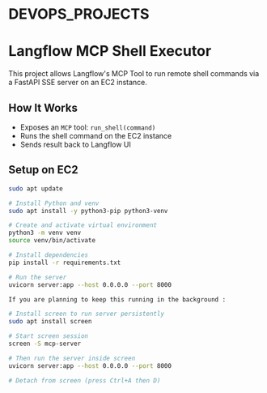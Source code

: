 # DEVOPS_PROJECTS
# Langflow MCP Shell Executor

This project allows Langflow's MCP Tool to run remote shell commands via a FastAPI SSE server on an EC2 instance.

## How It Works

- Exposes an `MCP` tool: `run_shell(command)`
- Runs the shell command on the EC2 instance
- Sends result back to Langflow UI

## Setup on EC2

```bash
sudo apt update

# Install Python and venv
sudo apt install -y python3-pip python3-venv

# Create and activate virtual environment
python3 -m venv venv
source venv/bin/activate

# Install dependencies
pip install -r requirements.txt

# Run the server
uvicorn server:app --host 0.0.0.0 --port 8000

If you are planning to keep this running in the background :

# Install screen to run server persistently
sudo apt install screen

# Start screen session
screen -S mcp-server

# Then run the server inside screen
uvicorn server:app --host 0.0.0.0 --port 8000

# Detach from screen (press Ctrl+A then D)
